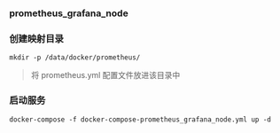 ### prometheus_grafana_node
### 创建映射目录

```
mkdir -p /data/docker/prometheus/
```
> 将 prometheus.yml 配置文件放进该目录中

### 启动服务

```
docker-compose -f docker-compose-prometheus_grafana_node.yml up -d 
```
